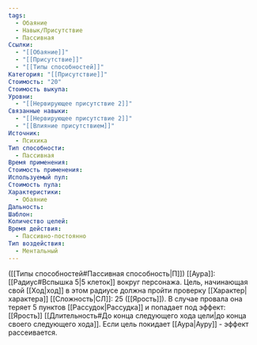 ```yaml
---
tags:
  - Обаяние
  - Навык/Присутствие
  - Пассивная
Ссылки:
  - "[[Обаяние]]"
  - "[[Присутствие]]"
  - "[[Типы способностей]]"
Категория: "[[Присутствие]]"
Стоимость: "20"
Стоимость выкупа: 
Уровни:
  - "[[Нервирующее присутствие 2]]"
Связанные навыки:
  - "[[Нервирующее присутствие 2]]"
  - "[[Влияние присутствием]]"
Источник:
  - Психика
Тип способности:
  - Пассивная
Время применения: 
Стоимость применения: 
Используемый пул: 
Стоимость пула: 
Характеристики:
  - Обаяние
Дальность: 
Шаблон: 
Количество целей: 
Время действия:
  - Пассивно-постоянно
Тип воздействия:
  - Ментальный
---
```

([[Типы способностей#Пассивная способность|П]]) [[Аура]]: [[Радиус#Вспышка 5|5 клеток]] вокруг персонажа. Цель, начинающая свой [[Ход|ход]] в этом радиусе должна пройти проверку [[Характер|характера]] [[Сложность|СЛ]]: 25  ([[Ярость]]). В случае провала она теряет 5 пунктов [[Рассудок|Рассудка]] и попадает под эффект: [[Ярость]] [[Длительность#До конца следующего хода цели|до конца своего следующего хода]]. Если цель покидает [[Аура|Ауру]] - эффект рассеивается.